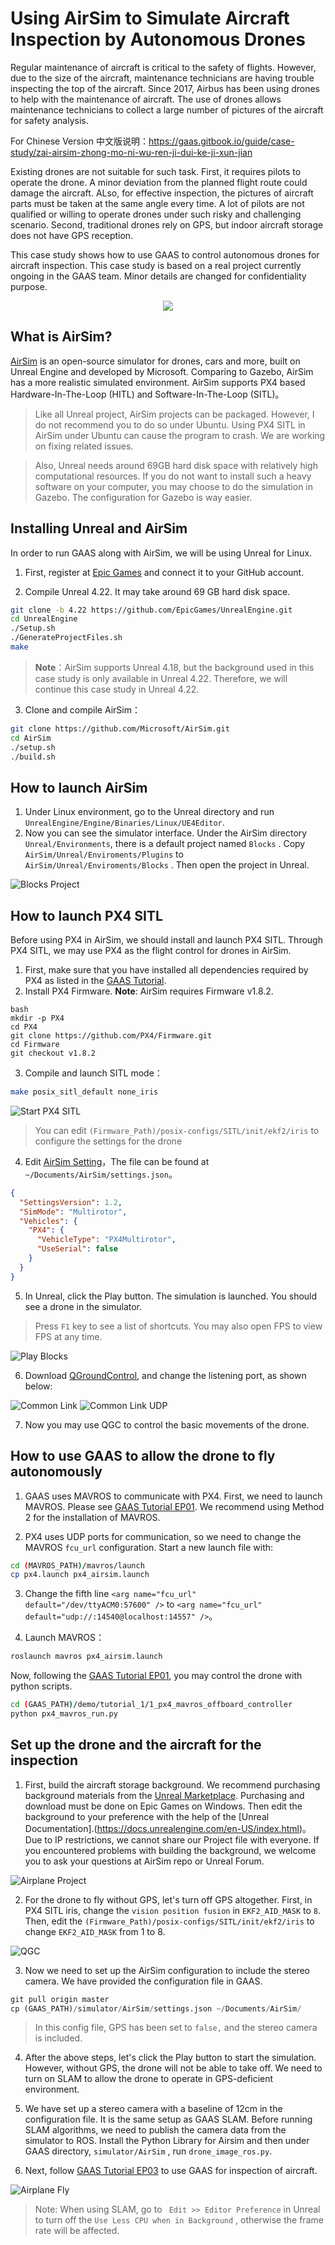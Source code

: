 # Using AirSim to Simulate Aircraft Inspection by Autonomous Drones
Regular maintenance of aircraft is critical to the safety of flights. However, due to the size of the aircraft, maintenance technicians are having trouble inspecting the top of the aircraft. Since 2017, Airbus has been using drones to help with the maintenance of aircraft. The use of drones allows maintenance technicians to collect a large number of pictures of the aircraft for safety analysis.

For Chinese Version 中文版说明：https://gaas.gitbook.io/guide/case-study/zai-airsim-zhong-mo-ni-wu-ren-ji-dui-ke-ji-xun-jian

Existing drones are not suitable for such task. First, it requires pilots to operate the drone. A minor deviation from the planned flight route could damage the aircraft. ALso, for effective inspection, the pictures of aircraft parts must be taken at the same angle every time. A lot of pilots are not qualified or willing to operate drones under such risky and challenging scenario. Second, traditional drones rely on GPS, but indoor aircraft storage does not have GPS reception. 

This case study shows how to use GAAS to control autonomous drones for aircraft inspection. This case study is based on a real project currently ongoing in the GAAS team. Minor details are changed for confidentiality purpose.

<p align="center">
<img src="https://github.com/generalized-intelligence/GAAS/blob/master/demo/aircraft_inspection.gif?raw=true"/>

## What is AirSim?

[AirSim](https://github.com/microsoft/AirSim) is an open-source simulator for drones, cars and more, built on Unreal Engine and developed by Microsoft. Comparing to Gazebo, AirSim has a more realistic simulated environment. AirSim supports PX4 based Hardware-In-The-Loop (HITL) and Software-In-The-Loop (SITL)。

> Like all Unreal project, AirSim projects can be packaged. However, I do not recommend you to do so under Ubuntu. Using PX4 SITL in AirSim under Ubuntu can cause the program to crash. We are working on fixing related issues.

> Also, Unreal needs around 69GB hard disk space with relatively high computational resources. If you do not want to install such a heavy software on your computer, you may choose to do the simulation in Gazebo. The configuration for Gazebo is way easier.

## Installing Unreal and AirSim
In order to run GAAS along with AirSim, we will be using Unreal for Linux.

1. First, register at [Epic Games](https://docs.unrealengine.com/en-US/Platforms/Linux/BeginnerLinuxDeveloper/SettingUpAnUnrealWorkflow/1/index.html) and connect it to your GitHub account.

2. Compile Unreal 4.22. It may take around 69 GB hard disk space.
```bash
git clone -b 4.22 https://github.com/EpicGames/UnrealEngine.git
cd UnrealEngine
./Setup.sh
./GenerateProjectFiles.sh
make
```
> **Note**：AirSim supports Unreal 4.18, but the background used in this case study is only available in Unreal 4.22.
Therefore, we will continue this case study in Unreal 4.22. 

3. Clone and compile AirSim：
```bash
git clone https://github.com/Microsoft/AirSim.git
cd AirSim
./setup.sh
./build.sh
```
## How to launch AirSim 
1. Under Linux environment, go to the Unreal directory and run  `UnrealEngine/Engine/Binaries/Linux/UE4Editor`.
2. Now you can see the simulator interface. Under the AirSim directory `Unreal/Environments`, there is a default project named `Blocks` . Copy  `AirSim/Unreal/Enviroments/Plugins`  to `AirSim/Unreal/Enviroments/Blocks` . Then open the project in Unreal.

![Blocks Project](https://s2.ax1x.com/2019/08/21/mUkyPP.png)

## How to launch PX4 SITL
Before using PX4 in AirSim, we should install and launch PX4 SITL. Through PX4 SITL, we may use PX4 as the flight control for drones in AirSim. 

1. First, make sure that you have installed all dependencies required by PX4 as listed in the [GAAS Tutorial](https://gaas.gitbook.io/guide/).
2. Install PX4 Firmware. **Note**: AirSim requires Firmware v1.8.2.
```
bash
mkdir -p PX4
cd PX4
git clone https://github.com/PX4/Firmware.git
cd Firmware
git checkout v1.8.2 
```

3. Compile and launch SITL mode：
```bash
make posix_sitl_default none_iris
```
![Start PX4 SITL](https://s2.ax1x.com/2019/08/21/mUF59K.png)
> You can edit  `(Firmware_Path)/posix-configs/SITL/init/ekf2/iris`  to configure the settings for the drone

4. Edit [AirSim Setting](https://github.com/microsoft/AirSim/blob/master/docs/settings.md)，The file can be found at  `~/Documents/AirSim/settings.json`。
```json
{
  "SettingsVersion": 1.2,
  "SimMode": "Multirotor",
  "Vehicles": {
    "PX4": {
      "VehicleType": "PX4Multirotor",
      "UseSerial": false
    }
  }
}
```

5. In Unreal, click the Play button. The simulation is launched. You should see a drone in the simulator. 
> Press `F1` key to see a list of shortcuts. You may also open FPS to view FPS at any time. 

![Play Blocks](https://s2.ax1x.com/2019/08/21/mUkTP0.png)

6. Download [QGroundControl](http://qgroundcontrol.com/), and change the listening port, as shown below: 

![Common Link](https://s2.ax1x.com/2019/08/21/mUAlQS.png)
![Common Link UDP](https://s2.ax1x.com/2019/08/21/mUA4yD.png)

7. Now you may use QGC to control the basic movements of the drone.

## How to use GAAS to allow the drone to fly autonomously

1. GAAS uses MAVROS to communicate with PX4. First, we need to launch MAVROS. Please see [GAAS Tutorial EP01](https://gaas.gitbook.io/guide/software-realization-build-your-own-autonomous-drone/wu-ren-ji-zi-dong-jia-shi-xi-lie-offboard-kong-zhi-yi-ji-gazebo-fang-zhen). We recommend using Method 2 for the installation of MAVROS. 

2. PX4 uses UDP ports for communication, so we need to change the MAVROS `fcu_url`  configuration. Start a new launch file with:
```bash
cd (MAVROS_PATH)/mavros/launch
cp px4.launch px4_airsim.launch
```
3. Change the fifth line `<arg name="fcu_url" default="/dev/ttyACM0:57600" />`  to `<arg name="fcu_url" default="udp://:14540@localhost:14557" />`。

4. Launch MAVROS：
```bash
roslaunch mavros px4_airsim.launch
```

Now, following the [GAAS Tutorial EP01](https://gaas.gitbook.io/guide/software-realization-build-your-own-autonomous-drone/build-your-own-autonomous-drone-e01-offboard-control-and-gazebo-simulation), you may control the drone with python scripts.

```bash
cd (GAAS_PATH)/demo/tutorial_1/1_px4_mavros_offboard_controller
python px4_mavros_run.py
```
## Set up the drone and the aircraft for the inspection
1. First, build the aircraft storage background. We recommend purchasing background materials from the [Unreal Marketplace](https://www.unrealengine.com/marketplace/zh-CN/item/09dd36e13fdf4b1592a4a09db2ec995c). Purchasing and download must be done on Epic Games on Windows. Then edit the background to your preference with the help of the [Unreal Documentation].(https://docs.unrealengine.com/en-US/index.html)。Due to IP restrictions, we cannot share our Project file with everyone. If you encountered problems with building the background, we welcome you to ask your questions at AirSim repo or Unreal Forum. 

![Airplane Project](https://s2.ax1x.com/2019/08/21/mUESmQ.png)

2. For the drone to fly without GPS, let's turn off GPS altogether. First,  in PX4 SITL iris, change the `vision position fusion` in `EKF2_AID_MASK` to `8`. Then, edit the `(Firmware_Path)/posix-configs/SITL/init/ekf2/iris`  to change  `EKF2_AID_MASK` from 1 to 8.

![QGC](https://s2.ax1x.com/2019/08/21/mUEU7d.png)

3. Now we need to set up the AirSim configuration to include the stereo camera. We have provided the configuration file in GAAS.
```python
git pull origin master
cp (GAAS_PATH)/simulator/AirSim/settings.json ~/Documents/AirSim/
```
> In this config file, GPS has been set to `false,` and the stereo camera is included.

4. After the above steps, let's click the Play button to start the simulation. However, without GPS, the drone will not be able to take off. We need to turn on SLAM to allow the drone to operate in GPS-deficient environment. 


5. We have set up a stereo camera with a baseline of 12cm in the configuration file. It is the same setup as GAAS SLAM. Before running SLAM algorithms, we need to publish the camera data from the simulator to ROS. Install the Python Library for Airsim and then under GAAS directory, `simulator/AirSim` , run `drone_image_ros.py`. 

6. Next, follow [GAAS Tutorial EP03](https://gaas.gitbook.io/guide/software-realization-build-your-own-autonomous-drone/build-your-own-autonomous-drone-part-3-using-slam-in-gps-denied-environment-for-position-estimation) to use GAAS for inspection of aircraft.

![Airplane Fly](https://s2.ax1x.com/2019/08/21/mUEcng.png)

> Note: When using SLAM, go to ` Edit >> Editor Preference` in Unreal to turn off the `Use Less CPU when in Background` , otherwise the frame rate will be affected.
